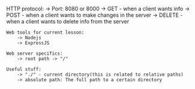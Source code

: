 HTTP protocol:
	-> Port: 8080 or 8000
	-> GET - when a client wants info
	-> POST - when a client wants to make changes in the server
	-> DELETE - when a client wants to delete info from the server


```
Web tools for current lesson:
	-> Nodejs
	-> ExpressJS

Web server specifics:
	-> root path -> "/"

Useful stuff:
	-> "./" - current directory(this is related to relative paths)
	-> absolute path: The full path to a certain directory
```